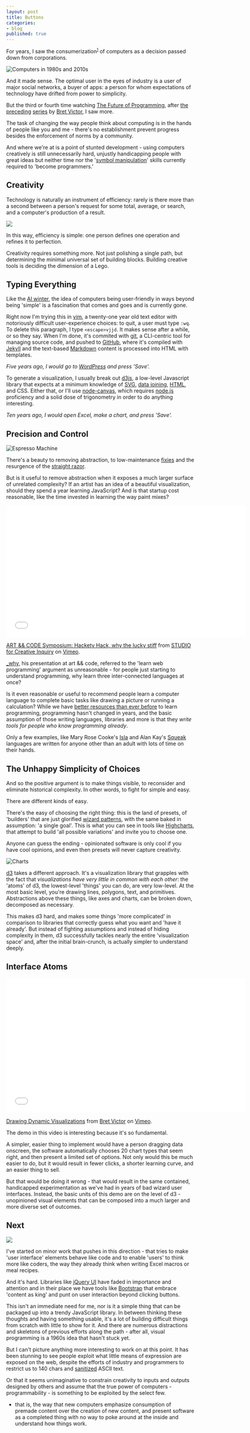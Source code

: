 ```yaml
---
layout: post
title: Buttons
categories:
- blog
published: true
---
```


For years, I saw the consumerization<sup><small><a href='#consumerization'>1</a></small></sup> of computers as a decision passed down from
corporations.

![Computers in 1980s and 2010s](http://farm4.staticflickr.com/3793/9533899268_4952094a37_h.jpg)

And it made sense. The optimal user in the eyes of industry is a
user of major social networks,
a buyer of apps: a person for whom expectations of technology
have drifted from power to simplicity.

But the third or fourth time watching [The Future of Programming](http://vimeo.com/71278954),
after [the](http://vimeo.com/64895205) [preceding](http://vimeo.com/66085662)
[series](http://vimeo.com/67076984) by [Bret Victor](http://worrydream.com/),
I saw more.

The task of changing the way people think about computing is in the hands
of people like you and me - there's no establishment prevent progress besides
the enforcement of norms by a community.

And where we're at is a point of stunted development - using computers
creatively is still unnecessarily hard, unjustly handicapping people
with great ideas but neither time nor the '[symbol manipulation](http://worrydream.com/KillMath/)' skills
currently required to 'become programmers.'

## Creativity

Technology is naturally an instrument of efficiency:
rarely is there more than a second between a person's request for some total,
average, or search, and a computer's production of a result.

![](http://farm4.staticflickr.com/3799/9627306333_aa63b657c1_b.jpg)

In this way, efficiency is simple: one person defines one operation and
refines it to perfection.

Creativity requires something more. Not just polishing a single path,
but determining the minimal universal set of building blocks.
Building creative tools is deciding the dimension of a Lego.

## Typing Everything

Like the [AI winter](https://en.wikipedia.org/wiki/AI_winter),
the idea of computers being user-friendly in ways beyond being 'simple' is a
fascination that comes and goes and is currently gone.

Right now I'm trying this in [vim](http://www.vim.org/), a twenty-one year
old text editor with notoriously difficult user-experience choices: to quit,
a user must type `:wq`. To delete this paragraph, I type `<escape>vjjd`.
It makes sense after a while, or so they say. When I'm done, it's commited
with [git](http://git-scm.com/), a CLI-centric tool for managing source code,
and pushed to [GitHub](https://github.com/), where it's compiled with [Jekyll](http://jekyllrb.com/)
and the text-based [Markdown](http://daringfireball.net/projects/markdown/) content
is processed into HTML with templates.

_Five years ago, I would go to [WordPress](http://wordpress.org/) and press 'Save'._

To generate a visualization, I usually break out [d3js](http://d3js.org/),
a low-level Javascript library that expects at a minimum knowledge of
[SVG](http://macwright.org/2013/06/25/just-enough-svg.html),
[data joining](http://macwright.org/presentations/dcjq/), [HTML](http://macwright.org/2013/07/07/d3-for-html.html),
and CSS. Either that, or I'll use [node-canvas](https://github.com/learnboost/node-canvas),
which requires [node.js](http://nodejs.org/) proficiency and a solid dose
of trigonometry in order to do anything interesting.

_Ten years ago, I would open Excel, make a chart, and press 'Save'._

## Precision and Control

![Espresso Machine](http://farm4.staticflickr.com/3693/9531287575_60c98800ad_h.jpg)

There's a beauty to removing abstraction, to low-maintenance
[fixies](https://en.wikipedia.org/wiki/Fixed-gear_bicycle)
and the resurgence of the [straight razor](https://en.wikipedia.org/wiki/Straight_razor).

But is it useful to remove abstraction when it exposes a much larger surface
of unrelated complexity? If an artist has an idea of a beautiful visualization,
should they spend a year learning JavaScript? And is that startup cost reasonable,
like the time invested in learning the way paint mixes?

<iframe src="//player.vimeo.com/video/5047563?title=0&amp;byline=0&amp;portrait=0" width="640" height="352" frameborder="0" webkitallowfullscreen mozallowfullscreen allowfullscreen></iframe> <p><a href="http://vimeo.com/5047563">ART && CODE Symposium: Hackety Hack, why the lucky stiff</a> from <a href="http://vimeo.com/sfci">STUDIO for Creative Inquiry</a> on <a href="https://vimeo.com">Vimeo</a>.</p>

[_why](http://vimeo.com/5047563), his presentation at art && code, referred
to the 'learn web programming' argument as unreasonable - for people just
starting to understand programming, why learn three inter-connected
languages at once?

Is it even reasonable or useful to recommend people learn a computer language to
complete basic tasks like drawing a picture or running a calculation? While
we have [better resources than ever before](http://www.codecademy.com/) to learn programming,
programming hasn't changed in years, and the basic assumption of those writing
languages, libraries and more is that they _write tools for people who know programming already_.

Only a few examples, like Mary Rose Cooke's [Isla](https://github.com/maryrosecook/islaclj) and
Alan Kay's [Squeak](http://www.squeak.org/) languages are written for anyone
other than an adult with lots of time on their hands.

## The Unhappy Simplicity of Choices

And so the positive argument is to make things visible, to reconsider and eliminate
historical complexity. In other words, to fight for simple and easy.

There are different kinds of easy.

There's the easy of choosing the right thing: this is the land of presets,
of 'builders' that are just glorified [wizard patterns](http://ui-patterns.com/patterns/Wizard),
with the same baked in assumption: 'a single goal'. This is what you can see in
tools like [Highcharts](http://www.highcharts.com/products/highcharts),
that attempt to build 'all possible variations' and invite you to choose one.

Anyone can guess the ending - opinionated software
is only cool if you have cool opinions, and even then presets will never capture
creativity.

![Charts](http://farm4.staticflickr.com/3722/9533924560_f504e86159_h.jpg)

[d3](http://d3js.org/) takes a different approach. It's a visualization library that grapples
with the fact that _visualizations have very little in common with each other_:
the 'atoms' of d3, the lowest-level 'things' you can do, are very low-level.
At the most basic level, you're drawing lines, polygons, text, and primitives.
Abstractions above these things, like axes and charts, can be broken down,
decomposed as necessary.

This makes d3 hard, and makes some things 'more complicated' in comparison
to libraries that correctly guess what you want and 'have it already'. But
instead of fighting assumptions and instead of hiding complexity in them,
d3 successfully tackles nearly the entire 'visualization space' and, after
the initial brain-crunch, is actually simpler to understand deeply.

## Interface Atoms

<iframe src="//player.vimeo.com/video/66085662?title=0&amp;byline=0&amp;portrait=0" width="640" height="360" frameborder="0" webkitallowfullscreen mozallowfullscreen allowfullscreen></iframe> <p><a href="http://vimeo.com/66085662">Drawing Dynamic Visualizations</a> from <a href="http://vimeo.com/worrydream">Bret Victor</a> on <a href="https://vimeo.com">Vimeo</a>.</p>

The demo in this video is interesting because it's so fundamental.

A simpler, easier thing to implement would have a person dragging data onscreen,
the software automatically chooses 20 chart types that seem right, and then
present a limited set of options. Not only would this be much easier to do,
but it would result in fewer clicks, a shorter learning curve, and an easier
thing to sell.

But that would be doing it wrong - that would result in the same contained,
handicapped experimentation as we've had in years of bad wizard user interfaces.
Instead, the basic units of this demo are on the level of d3 - unopinioned
visual elements that can be composed into a much larger and more diverse set of outcomes.

## Next

![](http://farm3.staticflickr.com/2831/9658055681_e692767b03_b.jpg)

I've started on minor work that pushes in this direction - that tries to
make 'user interface' elements behave like code and to enable 'users' to
think more like coders, the way they already think when writing Excel macros
or meal recipes.

And it's hard. Libraries like [jQuery UI](http://jqueryui.com/) have faded in importance and attention
and in their place we have tools like [Bootstrap](http://getbootstrap.com/)
that embrace 'content as king' and punt on user interaction beyond
clicking buttons.

This isn't an immediate need for me, nor is it a simple thing that can
be packaged up into a trendy JavaScript library. In between thinking these
thoughts and having something usable, it's a lot of building difficult
things from scratch with little to show for it. And there are numerous distractions
and skeletons of previous efforts along the path - after all, visual programming
is a 1960s idea that hasn't stuck yet.

But I can't picture anything more interesting to work on at this point. It has
been stunning to see people exploit what little means of expression are exposed
on the web, despite the efforts of industry and programmers to restrict us
to 140 chars and [sanitized](https://twitter.com/glitchr_) ASCII text.

Or that it seems unimaginative to constrain creativity to inputs
and outputs designed by others and assume that the true power of computers -
programmability - is something to be exploited by the select few.

<ul>
<li id='consumerization'>that is, the way that new computers emphasize consumption
of premade content over the creation of new content, and present software as a
completed thing with no way to poke around at the inside and understand how things
work.</li>
</ul>
